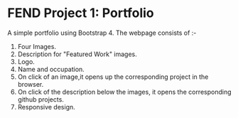 # FEND Project 1: Portfolio
A simple portfolio using Bootstrap 4. The webpage consists of :-
1. Four Images.
2. Description for "Featured Work" images.
3. Logo.
4. Name and occupation.
5. On click of an image,it opens up the corresponding project in the browser.
5. On click of the description below the images, it opens the corresponding github projects.
6. Responsive design.
